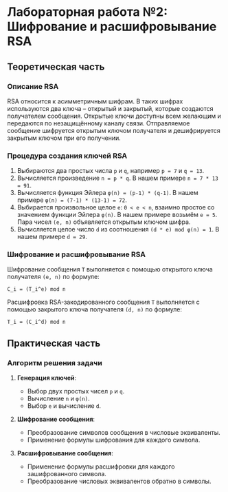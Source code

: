 # Лабораторная работа №2: Шифрование и расшифровывание RSA

## Теоретическая часть

### Описание RSA
RSA относится к асимметричным шифрам. В таких шифрах используются два ключа – открытый и закрытый, которые создаются получателем сообщения. Открытые ключи доступны всем желающим и передаются по незащищённому каналу связи. Отправляемое сообщение шифруется открытым ключом получателя и дешифрируется закрытым ключом при его получении. 

### Процедура создания ключей RSA
1. Выбираются два простых числа `p` и `q`, например `p = 7` и `q = 13`.
2. Вычисляется произведение `n = p * q`. В нашем примере `n = 7 * 13 = 91`.
3. Вычисляется функция Эйлера `φ(n) = (p-1) * (q-1)`. В нашем примере `φ(n) = (7-1) * (13-1) = 72`.
4. Выбирается произвольное целое `e`: `0 < e < n`, взаимно простое со значением функции Эйлера `φ(n)`. В нашем примере возьмём `e = 5`. Пара чисел `(e, n)` объявляется открытым ключом шифра.
5. Вычисляется целое число `d` из соотношения `(d * e) mod φ(n) = 1`. В нашем примере `d = 29`.

### Шифрование и расшифровывание RSA
Шифрование сообщения `T` выполняется с помощью открытого ключа получателя `(e, n)` по формуле:

```
C_i = (T_i^e) mod n
```

Расшифровка RSA-закодированного сообщения `T` выполняется с помощью закрытого ключа получателя `(d, n)` по формуле:

```
T_i = (C_i^d) mod n
```

## Практическая часть

### Алгоритм решения задачи
1. **Генерация ключей**:
   - Выбор двух простых чисел `p` и `q`.
   - Вычисление `n` и `φ(n)`.
   - Выбор `e` и вычисление `d`.

2. **Шифрование сообщения**:
   - Преобразование символов сообщения в числовые эквиваленты.
   - Применение формулы шифрования для каждого символа.

3. **Расшифровывание сообщения**:
   - Применение формулы расшифровки для каждого зашифрованного символа.
   - Преобразование числовых эквивалентов обратно в символы.
